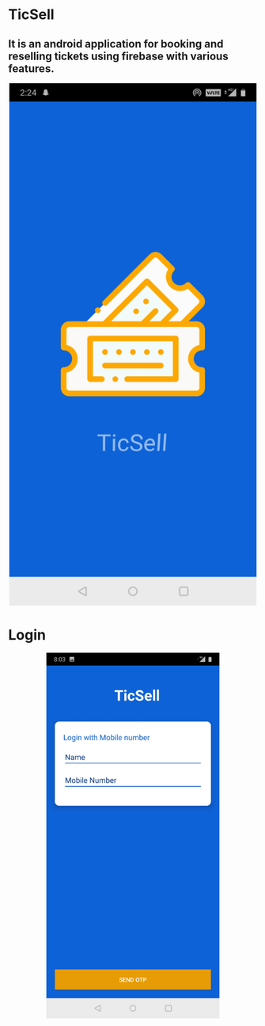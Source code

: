 # TicSell
## It is an android application for booking and reselling tickets using firebase with various features.

<p align="center">
  <img src="https://github.com/edwinjo555/TicSell_s/blob/master/Screenshot_20190223-142416 (1).jpg" width="500">
 </p>

# Login
<p align="center">
  <img src="https://github.com/edwinjo555/TicSell_s/blob/master/Screenshot_20190327-200355 (1).jpg" width="350"/>
 </p>
 

 
